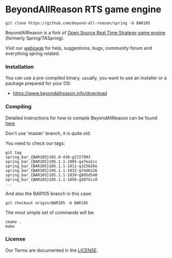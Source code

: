 # BeyondAllReason RTS game engine

    git clone https://github.com/beyond-all-reason/spring -b BAR105

BeyondAllReason is a fork of [Open Source Real Time Strategy game engine](https://github.com/spring/spring) (formerly Spring/TASpring).

Visit our [webpage](https://www.beyondallreason.info) for help, suggestions,
bugs, community forum and everything spring related.

### Installation

You can use a pre-compiled binary, usually, you want to use an installer or a package prepared for your OS:

* <https://www.beyondallreason.info/download>


### Compiling

Detailed instructions for how to compile BeyondAllReason can be found [here](https://github.com/beyond-all-reason/spring/wiki/Building-and-developing-engine-without-docker)

Don't use 'master' branch, it is quite old.

You need to check our tags:

	git tag
	spring_bar_{BAR105}105.0-430-g2727993
	spring_bar_{BAR105}105.1.1-1005-ga7ea1cc
	spring_bar_{BAR105}105.1.1-1011-g325620e
	spring_bar_{BAR105}105.1.1-1032-gf4d6126
	spring_bar_{BAR105}105.1.1-1039-g895d540
	spring_bar_{BAR105}105.1.1-1050-g5075cc0
	...

And also the BAR105 branch in this case:

	git checkout origin/BAR105 -b BAR105

The most simple set of commands will be:

	cmake .
	make

### License

Our Terms are documented in the [LICENSE](LICENSE).
